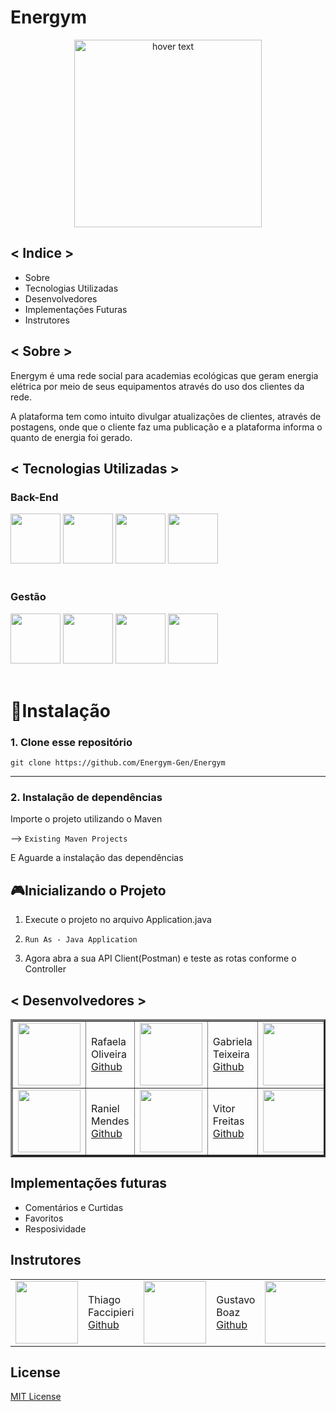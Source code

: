 

# <strong>Energym </strong>
<p align="center">
<img src ="https://user-images.githubusercontent.com/42879442/144438946-7fa26f59-309b-4df1-8a5b-4e10a95586b0.png" width="300" align="center" title="hover text">
</p>

## < Indice >

<ul>
    <li>Sobre</li>
    <li>Tecnologias Utilizadas</li>
    <li>Desenvolvedores</li>
    <li>Implementações Futuras</li>
    <li>Instrutores</li>
</ul>



## < Sobre >

<p>
    Energym é uma rede social para academias ecológicas que geram energia elétrica por meio de seus equipamentos através do uso dos clientes da rede.   
</p>

<p>
  A plataforma tem como intuito divulgar atualizações de clientes, através de postagens, onde que o cliente faz uma publicação e a plataforma informa o quanto de energia foi gerado.
</p>

## < Tecnologias Utilizadas >

### Back-End
<div style="display: inline_block">
<img src="https://cdn.jsdelivr.net/gh/devicons/devicon/icons/java/java-original-wordmark.svg" width="80px"/>
<img src="https://cdn.jsdelivr.net/gh/devicons/devicon/icons/spring/spring-original-wordmark.svg" width="80px" />
<img src="https://cdn.jsdelivr.net/gh/devicons/devicon/icons/mysql/mysql-original-wordmark.svg" width="80px" />
<img src="https://cdn.jsdelivr.net/gh/devicons/devicon/icons/heroku/heroku-original-wordmark.svg" width="80px" />

</div><br>

### Gestão
<div style="display: inline_block">
<img src="https://cdn.jsdelivr.net/gh/devicons/devicon/icons/git/git-plain-wordmark.svg" width="80px"/>
<img src="https://cdn.jsdelivr.net/gh/devicons/devicon/icons/github/github-original-wordmark.svg" width="80px" />
<img src="https://cdn.jsdelivr.net/gh/devicons/devicon/icons/trello/trello-plain-wordmark.svg" width="80px"/>
<img src="https://cdn.jsdelivr.net/gh/devicons/devicon/icons/figma/figma-original.svg" width="80px"/>
</div><br>

# 📕Instalação 
### 1. Clone esse repositório
```
git clone https://github.com/Energym-Gen/Energym
```
---
### 2. Instalação de dependências
Importe o projeto utilizando o Maven

--> ```Existing Maven Projects```
 
 E Aguarde a instalação das dependências

## 🎮Inicializando o Projeto

1. Execute o projeto no arquivo Application.java

2. ``` Run As - Java Application ```

3. Agora abra a sua API Client(Postman) e teste as rotas conforme o Controller

## < Desenvolvedores >
<table border="3">
    <tr>
        <td><img src="https://github.com/elaoliveira.png" width="100px"></td>
        <td>Rafaela Oliveira<br><a href="https://github.com/elaoliveira">Github</a></td>
        <td><img src="https://github.com/Gabriela17tx.png" width="100px"></td>
        <td>Gabriela Teixeira<br><a href="https://github.com/Gabriela17tx">Github</a></td>
      <td><img src="https://github.com/MatheusMMonteiro.png" width="100px"></td>
        <td>Matheus Monteiro<br><a href="https://github.com/MatheusMMonteiro">Github</a></td>
    </tr>   
      <tr>
        <td><img src="https://github.com/ranimendes.png" width="100px"></td>
        <td>Raniel Mendes<br><a href="https://github.com/ranimendes">Github</a></td>
        <td><img src="https://github.com/vitorvnc.png" width="100px"></td>
        <td>Vitor Freitas<br><a href="https://github.com/vitorvnc">Github</a></td>
        <td><img src="https://github.com/Wendell2509.png" width="100px"></td>
        <td>Wendell Franco<br><a href="https://github.com/Wendell2509">Github</a></td>
    </tr>
 </table>

## Implementações futuras
- Comentários e Curtidas
- Favoritos
- Resposividade

## Instrutores
 <table>
  <tr>
        <td><img src="https://github.com/tjfaccipieri.png" width="100px"></td>
        <td>Thiago Faccipieri<br><a href="https://github.com/tjfaccipieri">Github</a></td>
        <td><img src="https://github.com/GustavoBoaz.png" width="100px"></td>
        <td>Gustavo Boaz<br><a href="https://github.com/GustavoBoaz">Github</a></td>
        <td><img src="https://github.com/Jefferson-Itajahy.png" width="100px"></td>
        <td>Jefferson Itajahy<br><a href="https://github.com/Jefferson-Itajahy">Github</a></td>
    </tr>

</table>

## License

[MIT License](./LICENSE)
